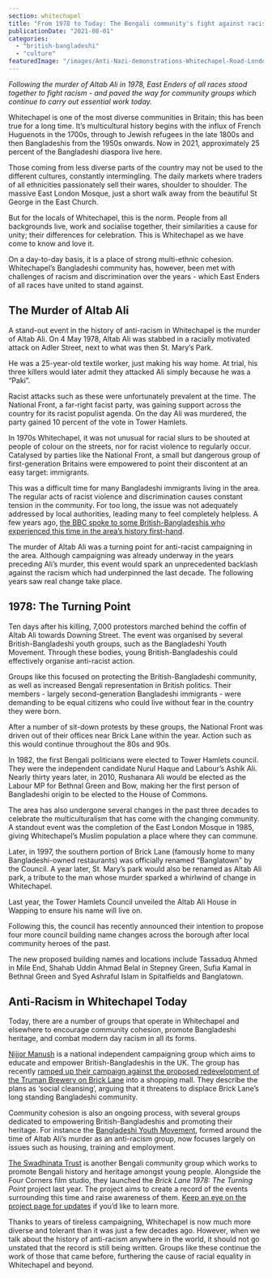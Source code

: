 ```yaml
---
section: whitechapel
title: "From 1978 to Today: The Bengali community's fight against racism"
publicationDate: "2021-08-01"
categories: 
  - "british-bangladeshi"
  - "culture"
featuredImage: "/images/Anti-Nazi-demonstrations-Whitechapel-Road-London-E1-June-1976-credit-Paul-Trevor.jpg"
---
```


_Following the murder of Altab Ali in 1978, East Enders of all races stood together to fight racism - and paved the way for community groups which continue to carry out essential work today._

Whitechapel is one of the most diverse communities in Britain; this has been true for a long time. It’s multicultural history begins with the influx of French Huguenots in the 1700s, through to Jewish refugees in the late 1800s and then Bangladeshis from the 1950s onwards. Now in 2021, approximately 25 percent of the Bangladeshi diaspora live here.

Those coming from less diverse parts of the country may not be used to the different cultures, constantly intermingling. The daily markets where traders of all ethnicities passionately sell their wares, shoulder to shoulder. The massive East London Mosque, just a short walk away from the beautiful St George in the East Church.

But for the locals of Whitechapel, this is the norm. People from all backgrounds live, work and socialise together, their similarities a cause for unity; their differences for celebration. This is Whitechapel as we have come to know and love it.

On a day-to-day basis, it is a place of strong multi-ethnic cohesion. Whitechapel’s Bangladeshi community has, however, been met with challenges of racism and discrimination over the years - which East Enders of all races have united to stand against.

## **The Murder of Altab Ali**

A stand-out event in the history of anti-racism in Whitechapel is the murder of Altab Ali. On 4 May 1978, Altab Ali was stabbed in a racially motivated attack on Adler Street, next to what was then St. Mary’s Park.

He was a 25-year-old textile worker, just making his way home. At trial, his three killers would later admit they attacked Ali simply because he was a “Paki”. 

Racist attacks such as these were unfortunately prevalent at the time. The National Front, a far-right facist party, was gaining support across the country for its racist populist agenda. On the day Ali was murdered, the party gained 10 percent of the vote in Tower Hamlets.

In 1970s Whitechapel, it was not unusual for racial slurs to be shouted at people of colour on the streets, nor for racist violence to regularly occur. Catalysed by parties like the National Front, a small but dangerous group of first-generation Britains were empowered to point their discontent at an easy target: immigrants.

This was a difficult time for many Bangladeshi immigrants living in the area. The regular acts of racist violence and discrimination causes constant tension in the community. For too long, the issue was not adequately addressed by local authorities, leading many to feel completely helpless. A few years ago, [the BBC spoke to some British-Bangladeshis who experienced this time in the area’s history first-hand](https://www.bbc.co.uk/news/uk-england-london-36191020).

The murder of Altab Ali was a turning point for anti-racist campaigning in the area. Although campaigning was already underway in the years preceding Ali’s murder, this event would spark an unprecedented backlash against the racism which had underpinned the last decade. The following years saw real change take place.

## **1978: The Turning Point**

Ten days after his killing, 7,000 protestors marched behind the coffin of Altab Ali towards Downing Street. The event was organised by several British-Bangladeshi youth groups, such as the Bangladeshi Youth Movement. Through these bodies, young British-Bangladeshis could effectively organise anti-racist action.

Groups like this focused on protecting the British-Bangladeshi community, as well as increased Bengali representation in British politics. Their members - largely second-generation Bangladeshi immigrants - were demanding to be equal citizens who could live without fear in the country they were born.

After a number of sit-down protests by these groups, the National Front was driven out of their offices near Brick Lane within the year. Action such as this would continue throughout the 80s and 90s.

In 1982, the first Bengali politicians were elected to Tower Hamlets council. They were the independent candidate Nurul Haque and Labour’s Ashik Ali. Nearly thirty years later, in 2010, Rushanara Ali would be elected as the Labour MP for Bethnal Green and Bow, making her the first person of Bangladeshi origin to be elected to the House of Commons.

The area has also undergone several changes in the past three decades to celebrate the multiculturalism that has come with the changing community. A standout event was the completion of the East London Mosque in 1985, giving Whitechapel’s Muslim population a place where they can commune.

Later, in 1997, the southern portion of Brick Lane (famously home to many Bangladeshi-owned restaurants) was officially renamed “Banglatown” by the Council. A year later, St. Mary’s park would also be renamed as Altab Ali park, a tribute to the man whose murder sparked a whirlwind of change in Whitechapel.

Last year, the Tower Hamlets Council unveiled the Altab Ali House in Wapping to ensure his name will live on.

Following this, the council has recently announced their intention to propose four more council building name changes across the borough after local community heroes of the past.

The new proposed building names and locations include Tassaduq Ahmed in Mile End, Shahab Uddin Ahmad Belal in Stepney Green, Sufia Kamal in Bethnal Green and Syed Ashraful Islam in Spitalfields and Banglatown.

## **Anti-Racism in Whitechapel Today**

Today, there are a number of groups that operate in Whitechapel and elsewhere to encourage community cohesion, promote Bangladeshi heritage, and combat modern day racism in all its forms.

[Nijjor Manush](https://www.facebook.com/NijjorManush/) is a national independent campaigning group which aims to educate and empower British-Bangladeshis in the UK. The group has recently [ramped up their campaign against the proposed redevelopment of the Truman Brewery on Brick Lane](https://whitechapellondon.co.uk/campaign-save-brick-lane-against-truman-brewery/) into a shopping mall. They describe the plans as ‘social cleansing’, arguing that it threatens to displace Brick Lane’s long standing Bangladeshi community.

Community cohesion is also an ongoing process, with several groups dedicated to empowering British-Bangladeshis and promoting their heritage. For instance the [Bangladeshi Youth Movement](https://bangladesh-youth-movement3.webnode.co.uk/), formed around the time of Altab Ali’s murder as an anti-racism group, now focuses largely on issues such as housing, training and employment.

[The Swadhinata Trust](https://www.swadhinata.org.uk/) is another Bengali community group which works to promote Bengali history and heritage amongst young people. Alongside the Four Corners film studio, they launched the _Brick Lane 1978: The Turning Point_ project last year. The project aims to create a record of the events surrounding this time and raise awareness of them. [Keep an eye on the project page for updates](https://www.fourcornersfilm.co.uk/whats-on/brick-lane-1978-the-turning-point) if you’d like to learn more.

Thanks to years of tireless campaigning, Whitechapel is now much more diverse and tolerant than it was just a few decades ago. However, when we talk about the history of anti-racism anywhere in the world, it should not go unstated that the record is still being written. Groups like these continue the work of those that came before, furthering the cause of racial equality in Whitechapel and beyond.
